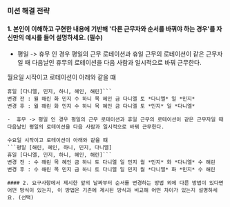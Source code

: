 ### 미션 해결 전략

#### 1. 본인이 이해하고 구현한 내용에 기반해 '다른 근무자와 순서를 바꿔야 하는 경우'를 자신만의 예시를 들어 설명하세요. (필수)

- 평일 -> 휴무 인 경우 평일의 근무 로테이션과 휴일 근무의 로테이션이 같은 근무자일 때 다음날인 휴무의 로테이션을 다음 사람과 일시적으로 바꿔 근무한다.

월요일 시작이고 로테이션이 아래와 같을 떄
```평일 [해린, 민지, 하니, 혜인, 다니엘] 
휴일 [다니엘, 민지, 하니, 혜인, 해린]```
변경 전 : 월 해린 화 민지 수 하니 목 혜인 금 다니엘 토 *다니엘* 일 *민지*
변경 후 : 월 해린 화 민지 수 하니 목 혜인 금 다니엘 토 *민지* 일 *다니엘*

-  휴무 -> 평일 인 경우 평일의 근무 로테이션과 휴일 근무의 로테이션이 같은 근무자일 때 다음날인 평일의 로테이션을 다음 사람과 일시적으로 바꿔 근무한다.

수요일 시작이고 로테이션이 아래와 같을 떄
```평일 [해린, 혜인, 하니, 민지, 다니엘] 
휴일 [다니엘, 민지, 하니, 혜인, 해린]```
변경 전 : 수 해린 목 혜인 금 하니 토 다니엘 일 민지 월 *민지* 화 *다니엘* 수 해린
변경 후 : 수 해린 목 민지 금 하니 토 다니엘 일 민지 월 *다니엘* 화 *민지* 수 해린

#### 2. 요구사항에서 제시한 앞의 날짜부터 순서를 변경하는 방법 외에 다른 방법이 있다면 어떤 방식이 있는지, 이 방법은 기존에 제시된 방식과 비교해 어떤 차이가 있는지 설명하세요. (선택)

